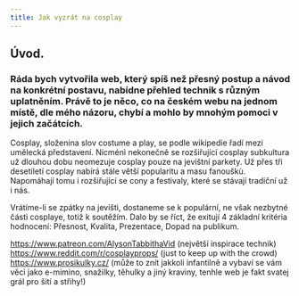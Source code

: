 ```yaml
---
title: Jak vyzrát na cosplay
---
```

## Úvod. 

### Ráda bych vytvořila web, který spíš než přesný postup a návod na konkrétní postavu, nabídne přehled technik s různým uplatněním. Právě to je něco, co na českém webu na jednom místě, dle mého názoru, chybí a mohlo by mnohým pomoci v jejich začátcích.

Cosplay, složenina slov costume a play, se podle wikipedie řadí mezi umělecká představení. Nicménì nekonečně se rozšiřující cosplay subkultura už dlouhou dobu neomezuje cosplay pouze na jevištní parkety.
Už přes tři desetiletí cosplay nabírá stále větší popularitu a masu fanouškù. Napomáhají tomu i rozšiřující se cony a festivaly, které se stávají tradiční už i nás.

Vrátíme-li se zpátky na jevištì, dostaneme se k populární, ne však nezbytné části cosplaye, totiž k soutěžím. Dalo by se říct, že exitují 4 základní kritéria hodnocení: Přesnost, Kvalita, Prezentace, Dopad na publikum.

https://www.patreon.com/AlysonTabbithaVid (největší inspirace technik)
https://www.reddit.com/r/cosplayprops/ (just to keep up with the crowd) https://www.prosikulky.cz/ (může to znít jakkoli infantilně a vybaví se vám věci jako e-mimino, snažilky, těhulky a jiný kraviny, tenhle web je fakt svatej grál pro šití a střihy!)


